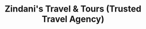 ---
title: "Zindani's Travel & Tours (Trusted Travel Agency)"
url: /karachi/zindanis-travel-und-tours-trusted-travel-agency/
shop: Reisebüro
---